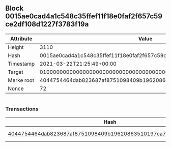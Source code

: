 ## Block 0015ae0cad4a1c548c35ffef11f18e0faf2f657c59ce2df108d1227f3783f19a

Attribute | Value
--- | ---
Height | 3110
Hash | 0015ae0cad4a1c548c35ffef11f18e0faf2f657c59ce2df108d1227f3783f19a
Timestamp | 2021-03-22T21:25:49+00:00
Target | 0100000000000000000000000000000000000000000000000000000000000000
Merke root | 4044754464dab823687af8751098409b19620863510197ca7d45aaa7daea7e9d
Nonce | 72

```

```

### Transactions

Hash | Amount
--- | ---
[4044754464dab823687af8751098409b19620863510197ca7d45aaa7daea7e9d](4044754464dab823687af8751098409b19620863510197ca7d45aaa7daea7e9d.md) | 10.00000000 SKEPTI 
